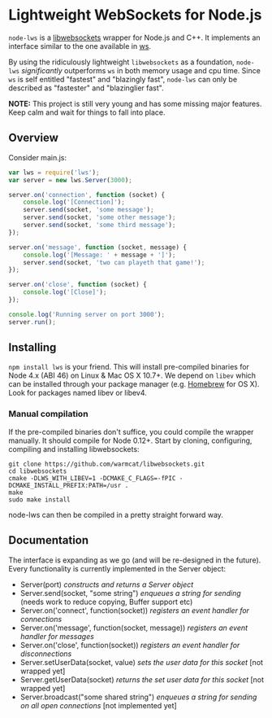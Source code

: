 # Lightweight WebSockets for Node.js
```node-lws``` is a [libwebsockets](https://libwebsockets.org/index.html) wrapper for Node.js and C++. It implements an interface similar to the one available in [ws](https://github.com/websockets/ws).

By using the ridiculously lightweight ```libwebsockets``` as a foundation, ```node-lws``` *significantly* outperforms ```ws``` in both memory usage and cpu time. Since ```ws``` is self entitled "fastest" and "blazingly fast", ```node-lws``` can only be described as "fastester" and "blazinglier fast".

**NOTE:** This project is still very young and has some missing major features. Keep calm and wait for things to fall into place.

## Overview
Consider main.js:
```javascript
var lws = require('lws');
var server = new lws.Server(3000);

server.on('connection', function (socket) {
    console.log('[Connection]');
    server.send(socket, 'some message');
    server.send(socket, 'some other message');
    server.send(socket, 'some third message');
});

server.on('message', function (socket, message) {
    console.log('[Message: ' + message + ']');
    server.send(socket, 'two can playeth that game!');
});

server.on('close', function (socket) {
    console.log('[Close]');
});

console.log('Running server on port 3000');
server.run();

```
## Installing
```npm install lws``` is your friend. This will install pre-compiled binaries for Node 4.x (ABI 46) on Linux & Mac OS X 10.7+. We depend on ```libev``` which can be installed through your package manager (e.g. [Homebrew](http://brew.sh/) for OS X). Look for packages named libev or libev4.

### Manual compilation
If the pre-compiled binaries don't suffice, you could compile the wrapper manually. It should compile for Node 0.12+. Start by cloning, configuring, compiling and installing libwebsockets:
```
git clone https://github.com/warmcat/libwebsockets.git
cd libwebsockets
cmake -DLWS_WITH_LIBEV=1 -DCMAKE_C_FLAGS=-fPIC -DCMAKE_INSTALL_PREFIX:PATH=/usr .
make
sudo make install
```
node-lws can then be compiled in a pretty straight forward way.
## Documentation
The interface is expanding as we go (and will be re-designed in the future). Every functionality is currently implemented in the Server object:

* Server(port) *constructs and returns a Server object*
* Server.send(socket, "some string") *enqueues a string for sending* (needs work to reduce copying, Buffer support etc)
* Server.on('connect', function(socket)) *registers an event handler for connections*
* Server.on('message', function(socket, message)) *registers an event  handler for messages*
* Server.on('close', function(socket)) *registers an event handler for disconnections*
* Server.setUserData(socket, value) *sets the user data for this socket* [not wrapped yet]
* Server.getUserData(socket) *returns the set user data for this socket* [not wrapped yet]
* Server.broadcast("some shared string") *enqueues a string for sending on all open connections* [not implemented yet]
